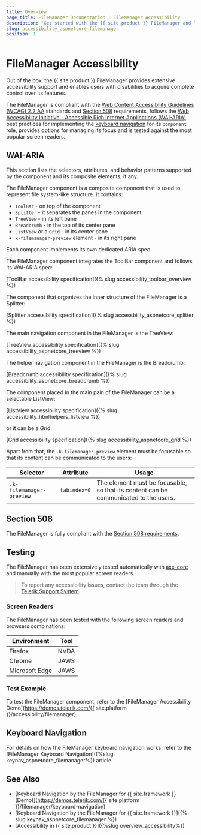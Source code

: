 ```yaml
---
title: Overview
page_title: FileManager Documentation | FileManager Accessibility
description: "Get started with the {{ site.product }} FileManager and learn about its accessibility support for WAI-ARIA, Section 508, and WCAG 2.2."
slug: accessibility_aspnetcore_filemanager
position: 1
---
```


# FileManager Accessibility

Out of the box, the {{ site.product }} FileManager provides extensive accessibility support and enables users with disabilities to acquire complete control over its features.

The FileManager is compliant with the [Web Content Accessibility Guidelines (WCAG) 2.2 AA](https://www.w3.org/TR/WCAG22/) standards and [Section 508](https://www.section508.gov/) requirements, follows the [Web Accessibility Initiative - Accessible Rich Internet Applications (WAI-ARIA)](https://www.w3.org/WAI/ARIA/apg/) best practices for implementing the [keyboard navigation](#keyboard-navigation) for its `component` role, provides options for managing its focus and is tested against the most popular screen readers.

## WAI-ARIA

This section lists the selectors, attributes, and behavior patterns supported by the component and its composite elements, if any.

The FileManager component is a composite component that is used to represent file system-like structure. It contains:

* `ToolBar` - on top of the component
* `Splitter` - it separates the panes in the component
* `TreeView` - in its left pane
* `Breadcrumb` - in the top of its center pane
* `ListView` or a `Grid` - in its center pane
* `k-filemanager-preview` element - in its right pane

Each component implements its own dedicated ARIA spec.

The FileManager component integrates the ToolBar component and follows its WAI-ARIA spec:

[ToolBar accessibility specification]({% slug accessibility_toolbar_overview %})

The component that organizes the inner structure of the FileManager is a Splitter:

[Splitter accessibility specification]({% slug accessbility_aspnetcore_splitter %})

The main navigation component in the FileManager is the TreeView:

[TreeView accessibility specification]({% slug accessibility_aspnetcore_treeview %})

The helper navigation component in the FileManager is the Breadcrumb:

[Breadcrumb accessibility specification]({% slug accessibility_aspnetcore_breadcrumb %})

The component placed in the main pain of the FileManager can be a selectable ListView:

[ListView accessibility specification]({% slug accessibility_htmlhelpers_listview %})

or it can be a Grid:

[Grid accessibility specification]({% slug accessibility_aspnetcore_grid %})

Apart from that, the `.k-filemanager-preview` element must be focusable so that its content can be communicated to the users:

| Selector | Attribute | Usage |
| -------- | --------- | ----- |
| `.k-filemanager-preview` | `tabindex=0` | The element must be focusable, so that its content can be communicated to the users. |

## Section 508

The FileManager is fully compliant with the [Section 508 requirements](https://www.section508.gov/).

## Testing

The FileManager has been extensively tested automatically with [axe-core](https://github.com/dequelabs/axe-core) and manually with the most popular screen readers.

> To report any accessibility issues, contact the team through the [Telerik Support System](https://www.telerik.com/account/support-center).

### Screen Readers

The FileManager has been tested with the following screen readers and browsers combinations:

| Environment | Tool |
| ----------- | ---- |
| Firefox | NVDA |
| Chrome | JAWS |
| Microsoft Edge | JAWS |

### Test Example

To test the FileManager component, refer to the [FileManager Accessibility Demo](https://demos.telerik.com/{{ site.platform }}/accessibility/filemanager).

## Keyboard Navigation

For details on how the FileManager keyboard navigation works, refer to the [FileManager Keyboard Navigation]({%slug keynav_aspnetcore_filemanager%}) article.

## See Also

* [Keyboard Navigation by the FileManager for {{ site.framework }} (Demo)](https://demos.telerik.com/{{ site.platform }}/filemanager/keyboard-navigation)
* [Keyboard Navigation by the FileManager for {{ site.framework }}]({% slug keynav_aspnetcore_filemanager %})
* [Accessibility in {{ site.product }}]({%slug overview_accessibility%})